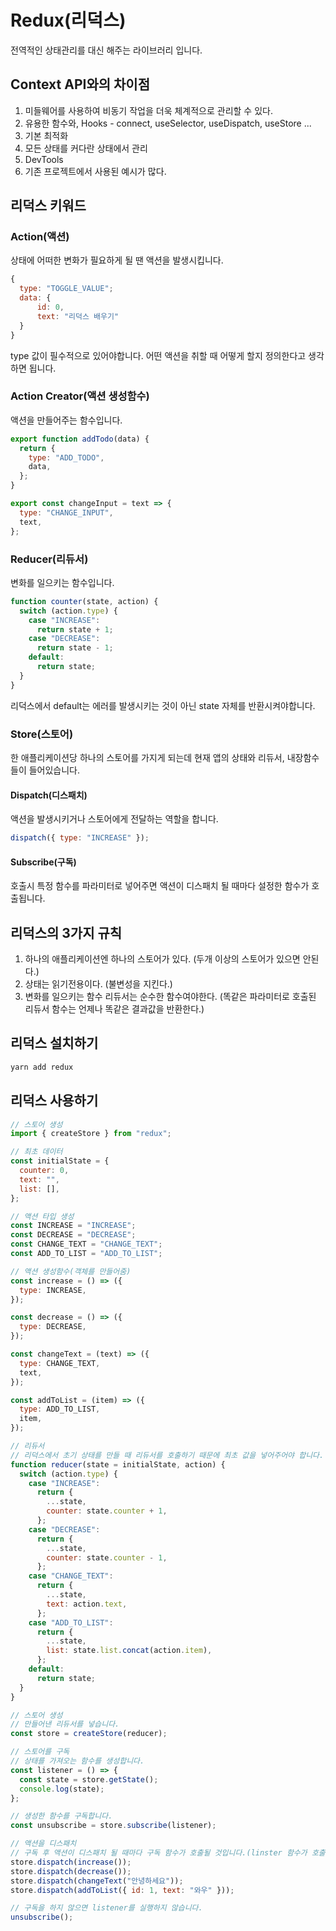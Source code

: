 # Redux(리덕스)

전역적인 상태관리를 대신 해주는 라이브러리 입니다.

## Context API와의 차이점

1. 미들웨어를 사용하여 비동기 작업을 더욱 체계적으로 관리할 수 있다.
2. 유용한 함수와, Hooks - connect, useSelector, useDispatch, useStore ...
3. 기본 최적화
4. 모든 상태를 커다란 상태에서 관리
5. DevTools
6. 기존 프로젝트에서 사용된 예시가 많다.

## 리덕스 키워드

### Action(액션)

상태에 어떠한 변화가 필요하게 될 땐 액션을 발생시킵니다.

```js
{
  type: "TOGGLE_VALUE";
  data: {
      id: 0,
      text: "리덕스 배우기"
  }
}
```

type 값이 필수적으로 있어야합니다. 어떤 액션을 취할 때 어떻게 할지 정의한다고 생각하면 됩니다.

### Action Creator(액션 생성함수)

액션을 만들어주는 함수입니다.

```js
export function addTodo(data) {
  return {
    type: "ADD_TODO",
    data,
  };
}

export const changeInput = text => {
  type: "CHANGE_INPUT",
  text,
};
```

### Reducer(리듀서)

변화를 일으키는 함수입니다.

```js
function counter(state, action) {
  switch (action.type) {
    case "INCREASE":
      return state + 1;
    case "DECREASE":
      return state - 1;
    default:
      return state;
  }
}
```

리덕스에서 default는 에러를 발생시키는 것이 아닌 state 자체를 반환시켜야합니다.

### Store(스토어)

한 애플리케이션당 하나의 스토어를 가지게 되는데 현재 앱의 상태와 리듀서, 내장함수들이 들어있습니다.

#### Dispatch(디스패치)

액션을 발생시키거나 스토어에게 전달하는 역할을 합니다.

```js
dispatch({ type: "INCREASE" });
```

#### Subscribe(구독)

호출시 특정 함수를 파라미터로 넣어주면 액션이 디스패치 될 때마다 설정한 함수가 호출됩니다.

## 리덕스의 3가지 규칙

1. 하나의 애플리케이션엔 하나의 스토어가 있다. (두개 이상의 스토어가 있으면 안된다.)
2. 상태는 읽기전용이다. (불변성을 지킨다.)
3. 변화를 일으키는 함수 리듀서는 순수한 함수여야한다. (똑같은 파라미터로 호출된 리듀서 함수는 언제나 똑같은 결과값을 반환한다.)

## 리덕스 설치하기

```bash
yarn add redux
```

## 리덕스 사용하기

```js
// 스토어 생성
import { createStore } from "redux";

// 최초 데이터
const initialState = {
  counter: 0,
  text: "",
  list: [],
};

// 액션 타입 생성
const INCREASE = "INCREASE";
const DECREASE = "DECREASE";
const CHANGE_TEXT = "CHANGE_TEXT";
const ADD_TO_LIST = "ADD_TO_LIST";

// 액션 생성함수(객체를 만들어줌)
const increase = () => ({
  type: INCREASE,
});

const decrease = () => ({
  type: DECREASE,
});

const changeText = (text) => ({
  type: CHANGE_TEXT,
  text,
});

const addToList = (item) => ({
  type: ADD_TO_LIST,
  item,
});

// 리듀서
// 리덕스에서 초기 상태를 만들 때 리듀서를 호출하기 때문에 최초 값을 넣어주어야 합니다.
function reducer(state = initialState, action) {
  switch (action.type) {
    case "INCREASE":
      return {
        ...state,
        counter: state.counter + 1,
      };
    case "DECREASE":
      return {
        ...state,
        counter: state.counter - 1,
      };
    case "CHANGE_TEXT":
      return {
        ...state,
        text: action.text,
      };
    case "ADD_TO_LIST":
      return {
        ...state,
        list: state.list.concat(action.item),
      };
    default:
      return state;
  }
}

// 스토어 생성
// 만들어낸 리듀서를 넣습니다.
const store = createStore(reducer);

// 스토어를 구독
// 상태를 가져오는 함수를 생성합니다.
const listener = () => {
  const state = store.getState();
  console.log(state);
};

// 생성한 함수를 구독합니다.
const unsubscribe = store.subscribe(listener);

// 액션을 디스패치
// 구독 후 액션이 디스패치 될 때마다 구독 함수가 호출될 것입니다.(linster 함수가 호출 된다는 말)
store.dispatch(increase());
store.dispatch(decrease());
store.dispatch(changeText("안녕하세요"));
store.dispatch(addToList({ id: 1, text: "와우" }));

// 구독을 하지 않으면 listener를 실행하지 않습니다.
unsubscribe();
```
